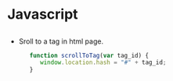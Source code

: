 # Javascript


##

- Sroll to a tag in html page.

   ```javascript
      function scrollToTag(var tag_id) {
         window.location.hash = "#" + tag_id;
      }
   ```
